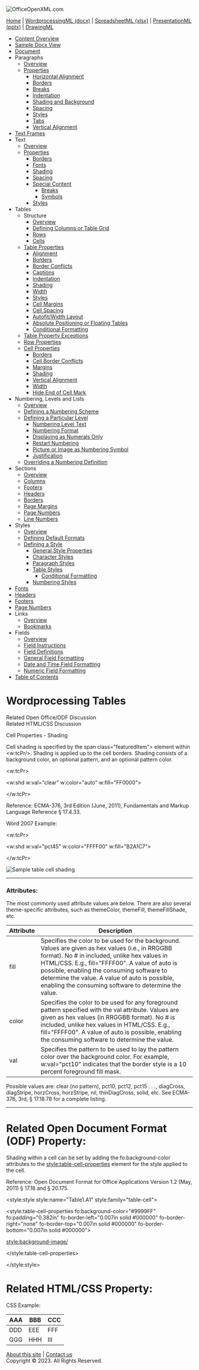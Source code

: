 ![OfficeOpenXML.com](images/banner1.png)

[Home](index.md) | [WordprocessingML (docx)](anatomyofOOXML.md) | [SpreadsheetML (xlsx)](anatomyofOOXML-xlsx.md) | [PresentationML (pptx)](anatomyofOOXML-pptx.md) | [DrawingML](drwOverview.md)

- [Content Overview](WPcontentOverview.md)
- [Sample Docx View](WPsampleDoc.md)
- [Document](WPdocument.md)
- Paragraphs
  - [Overview](WPparagraph.md)
  - [Properties](WPparagraphProperties.md)
    - [Horizontal Alignment](WPalignment.md)
    - [Borders](WPborders.md)
    - [Breaks](WPtextSpecialContent-break.md)
    - [Indentation](WPindentation.md)
    - [Shading and Background](WPshading.md)
    - [Spacing](WPspacing.md)
    - [Styles](WPstyleParStyles.md)
    - [Tabs](WPtab.md)
    - [Vertical Alignment](WPborders.md)
- [Text Frames](WPparagraph-textFrames.md)
- Text
  - [Overview](WPtext.md)
  - [Properties](WPtextFormatting.md)
    - [Borders](WPtextBorders.md)
    - [Fonts](WPtextFonts.md)
    - [Shading](WPtextShading.md)
    - [Spacing](WPtextSpacing.md)
    - [Special Content](WPtextSpecialContent.md)
      - [Breaks](WPtextSpecialContent-break.md)
      - [Symbols](WPtextSpecialContent-symbol.md)
    - [Styles](WPstyleCharStyles.md)
- Tables
  - Structure
    - [Overview](WPtable.md)
    - [Defining Columns or Table Grid](WPtableGrid.md)
    - [Rows](WPtableRow.md)
    - [Cells](WPtableCell.md)
  - [Table Properties](WPtableProperties.md)
    - [Alignment](WPtableAlignment.md)
    - [Borders](WPtableBorders.md)
    - [Border Conflicts](WPtableCellBorderConflicts.md)
    - [Captions](WPtableCaption.md)
    - [Indentation](WPtableIndent.md)
    - [Shading](WPtableShading.md)
    - [Width](WPtableWidth.md)
    - [Styles](WPstyleTableStyles.md)
    - [Cell Margins](WPtableCellMargins.md)
    - [Cell Spacing](WPtableCellSpacing.md)
    - [Autofit/Width Layout](WPtableLayout.md)
    - [Absolute Positioning or Floating Tables](WPfloatingTables.md)
    - [Conditional Formatting](WPtblLook.md)
  - [Table Property Exceptions](WPtablePropertyExceptions.md)
  - [Row Properties](WPtableRowProperties.md)
  - [Cell Properties](WPtableCellProperties.md)
    - [Borders](WPtableCellProperties-Borders.md)
    - [Cell Border Conflicts](WPtableCellBorderConflicts.md)
    - [Margins](WPtableCellProperties-Margins.md)
    - [Shading](WPtableCellProperties-Shading.md)
    - [Vertical Alignment](WPtableCellProperties-verticalAlignment.md)
    - [Width](WPtableCellProperties-Width.md)
    - [Hide End of Cell Mark](WPhideMark.md)
- Numbering, Levels and Lists
  - [Overview](WPnumbering.md)
  - [Defining a Numbering Scheme](WPnumberingAbstractNum.md)
  - [Defining a Particular Level](WPnumberingLvl.md)
    - [Numbering Level Text](WPnumberingLevelText.md)
    - [Numbering Format](WPnumbering-numFmt.md)
    - [Displaying as Numerals Only](WPnumbering-isLgl.md)
    - [Restart Numbering](WPnumbering-restart.md)
    - [Picture or Image as Numbering Symbol](WPnumbering-imagesAsSymbol.md)
    - [Justification](WPnumbering-lvlJc.md)
  - [Overriding a Numbering Definition](WPnumberingOverride.md)
- Sections
  - [Overview](WPsection.md)
  - [Columns](WPsectionCols.md)
  - [Footers](WPsectionFooterReference.md)
  - [Headers](WPsectionHeaderReference.md)
  - [Borders](WPsectionBorders.md)
  - [Page Margins](WPsectionPgMar.md)
  - [Page Numbers](WPSectionPgNumType.md)
  - [Line Numbers](WPsectionLineNumbering.md)
- Styles
  - [Overview](WPstyles.md)
  - [Defining Default Formats](WPstyleDefaults.md)
  - [Defining a Style](WPstyle.md)
    - [General Style Properties](WPstyleGenProps.md)
    - [Character Styles](WPstyleCharStyles.md)
    - [Paragraph Styles](WPstyleParStyles.md)
    - [Table Styles](WPstyleTableStyles.md)
      - [Conditional Formatting](WPstyleTableStylesCond.md)
    - [Numbering Styles](WPstyleNumStyles.md)
- [Fonts](WPfonts.md)
- [Headers](WPheaders.md)
- [Footers](WPfooters.md)
- [Page Numbers](WPSectionPgNumType.md)
- Links
  - [Overview](WPhyperlink.md)
  - [Bookmarks](WPbookmark.md)
- Fields
  - [Overview](WPfields.md)
  - [Field Instructions](WPfieldInstructions.md)
  - [Field Definitions](WPfieldDefinitions.md)
  - [General Field Formatting](WPgeneralFieldSwitches.md)
  - [Date and Time Field Formatting](WPdateTimeFieldSwitches.md)
  - [Numeric Field Formatting](WPnumericFieldSwitches.md)
- [Table of Contents](WPtableOfContents.md)

# Wordprocessing Tables

Related Open Office/ODF Discussion  
Related HTML/CSS Discussion

Cell Properties - Shading

Cell shading is specified by the span class="featuredItem"><shd> element within <w:tcPr/>. Shading is applied up to the cell borders. Shading consists of a background color, an optional pattern, and an optional pattern color.

<w:tcPr>

<w:shd w:val="clear" w:color="auto" w:fill="FF0000">

</w:tcPr>

Reference: ECMA-376, 3rd Edition (June, 2011), Fundamentals and Markup Language Reference § 17.4.33.

Word 2007 Example:

<w:tcPr>

<w:shd w:val="pct45" w:color="FFFF00" w:fill="B2A1C7">

</w:tcPr>

![Sample table cell shading](images\wp-tableCellShading-1.gif)

---

### Attributes:

The most commonly used attribute values are below. There are also several theme-specific attributes, such as themeColor, themeFill, themeFillShade, etc.

| Attribute | Description                                                                                                                                                                                                                                                                                                                                                 |
| --------- | ----------------------------------------------------------------------------------------------------------------------------------------------------------------------------------------------------------------------------------------------------------------------------------------------------------------------------------------------------------- |
| fill      | Specifies the color to be used for the background. Values are given as hex values (i.e., in RRGGBB format). No # in included, unlike hex values in HTML/CSS. E.g., fill="FFFF00". A value of auto is possible, enabling the consuming software to determine the value. A value of auto is possible, enabling the consuming software to determine the value. |
| color     | Specifies the color to be used for any foreground pattern specified with the val attribute. Values are given as hex values (in RRGGBB format). No # is included, unlike hex values in HTML/CSS. E.g., fill="FFFF00". A value of auto is possible, enabling the consuming software to determine the value.                                                   |
| val       | Specifies the pattern to be used to lay the pattern color over the background color. For example, w:val="pct10" indicates that the border style is a 10 percent foreground fill mask.                                                                                                                                                                       |

Possible values are: clear (no pattern), pct10, pct12, pct15 . . ., diagCross, diagStripe, horzCross, horzStripe, nil, thinDiagCross, solid, etc. See ECMA-376, 3rd, § 17.18.78 for a complete listing.

---

# Related Open Document Format (ODF) Property:

Shading within a cell can be set by adding the fo:background-color attributes to the <style:table-cell-properties> element for the style applied to the cell.

Reference: Open Document Format for Office Applications Version 1.2 (May, 2011) § 17.18 and § 20.175.

<style:style style:name="Table1.A1" style:family="table-cell">

<style:table-cell-properties fo:background-color="#9999FF" fo:padding="0.382in" fo-border-left="0.007in solid #000000" fo-border-right="none" fo-border-top="0.007in solid #000000" fo-border-bottom="0.007in solid #000000">

<style:background-image/>

</style:table-cell-properties>

</style:style>

# Related HTML/CSS Property:

<td style="background-color:#FF0000;">

CSS Example:

| AAA | BBB | CCC |
| --- | --- | --- |
| DDD | EEE | FFF |
| GGG | HHH | III |

[About this site](aboutThisSite.md) | [Contact us](contactUs.md)  
Copyright © 2023. All Rights Reserved.
